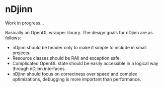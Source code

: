 nDjinn
======

Work in progress...

Basically an OpenGL wrapper library. The design goals for nDjinn are as follows:
* nDjinn should be header only to make it simple to include in small projects.
* Resource classes should be RAII and exception safe.
* Complicated OpenGL state should be easily accessible in a logical way through nDjinn interfaces.
* nDjinn should focus on correctness over speed and complex optimizations, debugging is more important than performance.

